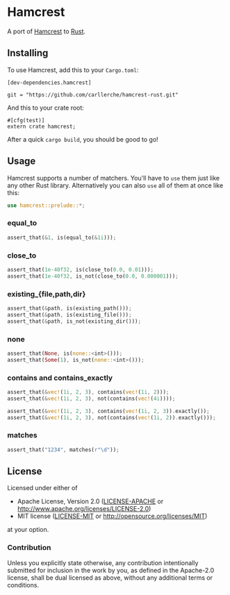 # Hamcrest

A port of [Hamcrest](http://hamcrest.org/) to [Rust](http://rust-lang.org).

## Installing

To use Hamcrest, add this to your `Cargo.toml`:

```
[dev-dependencies.hamcrest]

git = "https://github.com/carllerche/hamcrest-rust.git"
```

And this to your crate root:

```{rust}
#[cfg(test)]
extern crate hamcrest;
```

After a quick `cargo build`, you should be good to go!

## Usage

Hamcrest supports a number of matchers. You'll have to `use`
them just like any other Rust library. Alternatively you can also `use` all of them at once like this:

``` rust
use hamcrest::prelude::*;
```

### equal\_to

``` rust
assert_that(&1, is(equal_to(&1i)));
```

### close\_to

``` rust
assert_that(1e-40f32, is(close_to(0.0, 0.01)));
assert_that(1e-40f32, is_not(close_to(0.0, 0.000001)));
```

### existing\_{file,path,dir}

``` rust
assert_that(&path, is(existing_path()));
assert_that(&path, is(existing_file()));
assert_that(&path, is_not(existing_dir()));
```

### none

``` rust
assert_that(None, is(none::<int>()));
assert_that(Some(1), is_not(none::<int>()));
```

### contains and contains\_exactly

``` rust
assert_that(&vec!(1i, 2, 3), contains(vec!(1i, 2)));
assert_that(&vec!(1i, 2, 3), not(contains(vec!(4i))));

assert_that(&vec!(1i, 2, 3), contains(vec!(1i, 2, 3)).exactly());
assert_that(&vec!(1i, 2, 3), not(contains(vec!(1i, 2)).exactly()));
```

### matches

``` rust
assert_that("1234", matches(r"\d"));
```

## License

Licensed under either of

 * Apache License, Version 2.0 ([LICENSE-APACHE](LICENSE-APACHE) or
   http://www.apache.org/licenses/LICENSE-2.0)
 * MIT license ([LICENSE-MIT](LICENSE-MIT) or http://opensource.org/licenses/MIT)

at your option.

### Contribution

Unless you explicitly state otherwise, any contribution intentionally submitted for inclusion in the
work by you, as defined in the Apache-2.0 license, shall be dual licensed as above, without any
additional terms or conditions.
